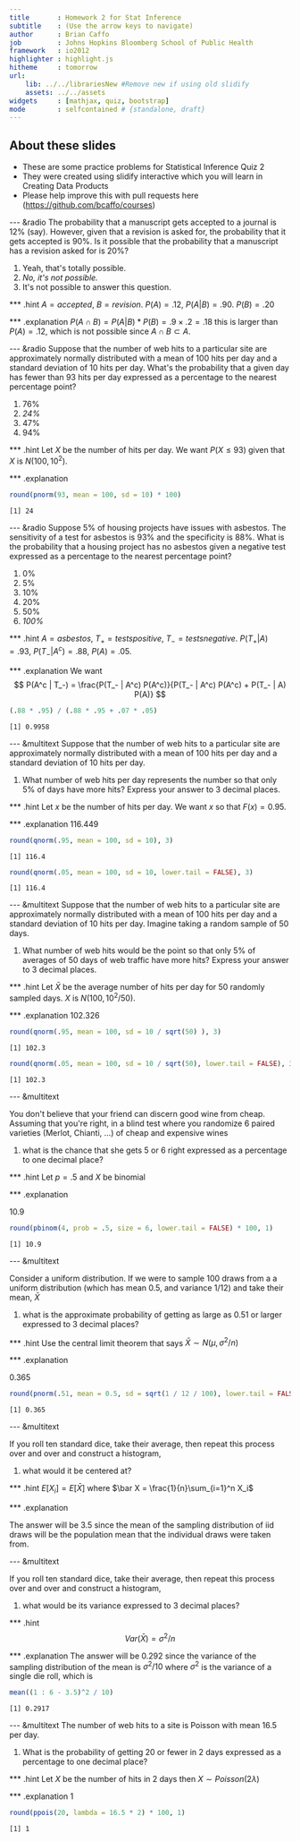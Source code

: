 ```yaml
---
title       : Homework 2 for Stat Inference
subtitle    : (Use the arrow keys to navigate)
author      : Brian Caffo
job         : Johns Hopkins Bloomberg School of Public Health
framework   : io2012
highlighter : highlight.js  
hitheme     : tomorrow       
url:
    lib: ../../librariesNew #Remove new if using old slidify
    assets: ../../assets
widgets     : [mathjax, quiz, bootstrap]
mode        : selfcontained # {standalone, draft}
---
```



## About these slides
- These are some practice problems for Statistical Inference Quiz 2
- They were created using slidify interactive which you will learn in 
Creating Data Products
- Please help improve this with pull requests here
(https://github.com/bcaffo/courses)

--- &radio
The probability that a manuscript gets accepted to a journal is 12% (say). However,
given that a revision is asked for, the probability that it gets accepted
is 90%. Is it possible that the probability that a manuscript has a revision
asked for is 20%? 

1. Yeah, that's totally possible.
2. _No, it's not possible._
3. It's not possible to answer this question.

*** .hint
$A = accepted$, $B = revision$. $P(A) = .12$, $P(A | B) = .90$. $P(B) = .20$

*** .explanation
$P(A \cap B) = P(A | B) * P(B) = .9 \times .2 = .18$ this is larger than
$P(A) = .12$, which is not possible since $A \cap B \subset A$.


--- &radio
Suppose that the number of web hits to a particular site are approximately normally
distributed with a mean of 100 hits per day and a standard deviation of 10 hits per day. What's the probability that a given day has fewer than 93 hits per day
expressed as a percentage to the nearest percentage point?

1. 76%
2. _24%_
3. 47%
4. 94%

*** .hint
Let $X$ be the number of hits per day. We want $P(X \leq 93)$ given that
$X$ is $N(100, 10^2)$.

*** .explanation

```r
round(pnorm(93, mean = 100, sd = 10) * 100)
```

```
[1] 24
```


--- &radio
Suppose 5% of housing projects have issues with asbestos. The sensitivity of a test
for asbestos is 93% and the specificity is 88%. What is the probability that a 
housing project has no asbestos given a negative test expressed as a percentage
to the nearest percentage point?

1. 0%
2. 5%
3. 10%
4. 20%
5. 50%
6. _100%_

*** .hint
$A = asbestos$, $T_+ = tests positive$, $T_- = tests negative$. 
$P(T_+ | A) = .93$, $P(T_- | A^c) = .88$, $P(A) = .05$.

*** .explanation
We want
$$
P(A^c | T_-) = \frac{P(T_- | A^c) P(A^c)}{P(T_- | A^c) P(A^c) + P(T_- | A) P(A)}
$$

```r
(.88 * .95) / (.88 * .95 + .07 * .05)
```

```
[1] 0.9958
```



---  &multitext
Suppose that the number of web hits to a particular site are approximately normally
distributed with a mean of 100 hits per day and a standard deviation of 10 hits per day. 

1. What number of web hits per day represents the number so that only
5% of days have more hits? Express your answer to 3 decimal places.



*** .hint
Let $x$ be the number of hits per day. We want $x$ so that $F(x) = 0.95$.

*** .explanation
<span class="answer">116.449</span>

```r
round(qnorm(.95, mean = 100, sd = 10), 3)
```

```
[1] 116.4
```

```r
round(qnorm(.05, mean = 100, sd = 10, lower.tail = FALSE), 3)
```

```
[1] 116.4
```


---  &multitext
Suppose that the number of web hits to a particular site are approximately normally
distributed with a mean of 100 hits per day and a standard deviation of 10 hits per day. Imagine taking a random sample of 50 days. 

1. What number of web hits would
be the point so that only 5% of averages of 50 days of web traffic have more hits? 
Express your answer to 3 decimal places. 

*** .hint
Let $\bar X$ be the average number of hits per day for 50 randomly sampled days.
$X$ is $N(100, 10^2 / 50)$.

*** .explanation
<span class="answer">102.326</span>
 

```r
round(qnorm(.95, mean = 100, sd = 10 / sqrt(50) ), 3)
```

```
[1] 102.3
```

```r
round(qnorm(.05, mean = 100, sd = 10 / sqrt(50), lower.tail = FALSE), 3)
```

```
[1] 102.3
```

--- &multitext

You don't believe that your friend can discern good wine from cheap. Assuming
that you're right, in a blind test where you randomize 6 paired varieties (Merlot,
Chianti, ...) of cheap and expensive wines

1. what is the chance that she gets 5 or 6 right expressed as a percentage
to one decimal place?

*** .hint
Let $p=.5$ and $X$ be binomial

*** .explanation

<span class="answer">10.9</span>


```r
round(pbinom(4, prob = .5, size = 6, lower.tail = FALSE) * 100, 1)
```

```
[1] 10.9
```

--- &multitext

Consider a uniform distribution. If we were to sample 100 draws from a 
a uniform distribution (which has mean 0.5, and variance 1/12) and take their
mean, $\bar X$

1. what is the approximate probability of getting as large as 0.51 or larger expressed to 3 decimal places?

*** .hint
Use the central limit theorem that says $\bar X \sim N(\mu, \sigma^2/n)$

*** .explanation

<span class="answer"> 0.365</span>


```r
round(pnorm(.51, mean = 0.5, sd = sqrt(1 / 12 / 100), lower.tail = FALSE), 3)
```

```
[1] 0.365
```


--- &multitext

If you roll ten standard dice, take their average, then repeat this process over and over and construct a histogram, 

1. what would it be centered at?


*** .hint
$E[X_i] = E[\bar X]$ where $\bar X = \frac{1}{n}\sum_{i=1}^n X_i$

*** .explanation


The answer will be  <span class="answer">3.5</span> since the mean of the
sampling distribution of iid draws will be the population mean that the
individual draws were taken from.

--- &multitext

If you roll ten standard dice, take their average, then repeat this process over and over and construct a histogram, 

1. what would be its variance expressed to 3 decimal places?

*** .hint
$$Var(\bar X) = \sigma^2 /n$$

*** .explanation
The answer will be <span class="answer">0.292</span> 
since the variance of the sampling distribution of the mean is $\sigma^2/10$
where $\sigma^2$ is the variance of a single die roll, which is 


```r
mean((1 : 6 - 3.5)^2 / 10)
```

```
[1] 0.2917
```

--- &multitext
The number of web hits to a site is Poisson with mean 16.5 per day. 

1. What is the probability of getting 20 or fewer in 2 days expressed
as a percentage to one decimal place?

*** .hint
Let $X$ be the number of hits in 2 days then $X \sim Poisson(2\lambda)$

*** .explanation
<span class="answer">1</span>


```r
round(ppois(20, lambda = 16.5 * 2) * 100, 1)
```

```
[1] 1
```



